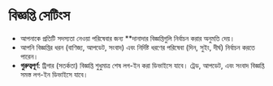 # **বিজ্ঞপ্তি সেটিংস**
  
 
- আপনাকে প্রতিটি সদস্যতা নেওয়া পরিষেবার জন্য **দানাদার বিজ্ঞপ্তিগুলি নির্বাচন করার অনুমতি দেয়। 
- আপনি বিজ্ঞপ্তির ধরন (বাণিজ্য, আপডেট, সংবাদ) এবং নির্দিষ্ট ধরণের পরিষেবা (দিন, সুইং, দীর্ঘ) নির্বাচন করতে পারেন।
- **গুরুত্বপূর্ণ**: ট্রিগার (সতর্কতা) বিজ্ঞপ্তি শুধুমাত্র শেষ লগ-ইন করা ডিভাইসে যাবে। ট্রেড, আপডেট, এবং সংবাদ বিজ্ঞপ্তি সমস্ত লগ-ইন ডিভাইসে যাবে।  

